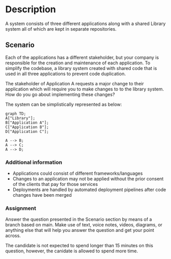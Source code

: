 # Description
A system consists of three different applications along with a shared Library system all of which are kept in separate repositories.

## Scenario
Each of the applications has a different stakeholder, but your company is responsible for the creation and maintenance
of each application. To simplify the codebase, a library system created with shared code that is used in all three 
applications to prevent code duplication.

The stakeholder of Application A requests a major change to their application which will require you to make changes to 
to the library system. How do you go about implementing these changes?

The system can be simplistically represented as below:

```mermaid
graph TD;
A["Library"];
B["Application A"];
C["Application B"];
D["Application C"];

A --> B;
A --> C;
A --> D;

```

### Additional information
 - Applications could consist of different frameworks/languages
 - Changes to an application may not be applied without the prior consent of the clients that pay for those services
 - Deployments are handled by automated deployment pipelines after code changes have been merged
 
 ### Assignment
 Answer the question presented in the Scenario section by means of a branch based on main. 
 Make use of text, voice notes, videos, diagrams, or anything else that will help you answer the question
 and get your point across.

The candidate is not expected to spend longer than 15 minutes on this question, however, the canidate is allowed to spend more time.